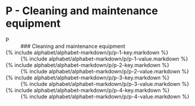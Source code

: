 <div data-role="collapsible" data-inset="false">
	<h1>P - Cleaning and maintenance equipment</h1>

<dl>

<dt class="alphabet-table-key-two">
<div markdown="1">
P
</div>
</dt>
<dd class="alphabet-table-value">
<div markdown="1">
### Cleaning and maintenance equipment
</div>
</dd>

<dt>	
<div markdown="1">
{% include alphabet/alphabet-markdown/p/p-1-key.markdown %}
</div>
</dt>
<dd>
<div markdown="1">
{% include alphabet/alphabet-markdown/p/p-1-value.markdown %}
</div>
</dd>

<dt>
<div markdown="1">
{% include alphabet/alphabet-markdown/p/p-2-key.markdown %}
</div>
</dt>
<dd>
<div markdown="1">
{% include alphabet/alphabet-markdown/p/p-2-value.markdown %}
</div>
</dd>

<dt>
<div markdown="1">
{% include alphabet/alphabet-markdown/p/p-3-key.markdown %}
</div>
</dt>
<dd>
<div markdown="1">
{% include alphabet/alphabet-markdown/p/p-3-value.markdown %}
</div>
</dd>

<dt>
<div markdown="1">
{% include alphabet/alphabet-markdown/p/p-4-key.markdown %}
</div>
</dt>
<dd>
<div markdown="1">
{% include alphabet/alphabet-markdown/p/p-4-value.markdown %}
</div>
</dd>


</dl>

</div>
